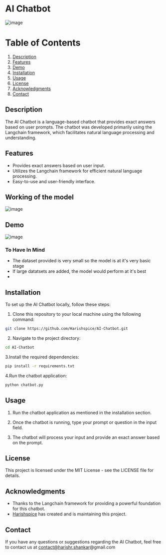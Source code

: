 # AI Chatbot

![image](https://github.com/Harishspice/AI-Chatbot-/assets/117935868/725f494f-f6e9-4372-af3c-b06b0c0c3b79)

# Table of Contents

1. [Description](#description)
2. [Features](#features)
3. [Demo](#demo)
4. [Installation](#installation)
5. [Usage](#usage)
7. [License](#license)
8. [Acknowledgments](#acknowledgments)
9. [Contact](#contact)


## Description

The AI Chatbot is a language-based chatbot that provides exact answers based on user prompts. The chatbot was developed primarily using the Langchain framework, which facilitates natural language processing and understanding.

## Features

- Provides exact answers based on user input.
- Utilizes the Langchain framework for efficient natural language processing.
- Easy-to-use and user-friendly interface.

## Working of the model
![image](https://github.com/Harishspice/Chatbot/assets/117935868/f4b84e59-603a-480f-83b1-b1b3c45057b1)

## Demo
![image](https://github.com/Harishspice/AI-Chatbot-/assets/117935868/ca2e4d26-bb69-43a5-ba24-58eb4be83dc9)

### To Have In Mind
- The dataset provided is very small so the model is at it's very basic stage
- If large datatsets are added, the model would perform at it's best
- 
## Installation

To set up the AI Chatbot locally, follow these steps:

1. Clone this repository to your local machine using the following command:

```bash
git clone https://github.com/Harishspice/AI-Chatbot.git
```
2. Navigate to the project directory:
```bash
cd AI-Chatbot
```
3.Install the required dependencies:
```bash
pip install -r requirements.txt
```
4.Run the chatbot application:
```bash
python chatbot.py
```

## Usage
1. Run the chatbot application as mentioned in the installation section.

2. Once the chatbot is running, type your prompt or question in the input field.

3. The chatbot will process your input and provide an exact answer based on the prompt.


## License
This project is licensed under the MIT License - see the LICENSE file for details.

## Acknowledgments
- Thanks to the Langchain framework for providing a powerful foundation for this chatbot.
- [Harishspice](https://github.com/Harishspice) has created and is maintaining this project.

## Contact
If you have any questions or suggestions regarding the AI Chatbot, feel free to contact us at contact@harishr.shankar@gmail.com



